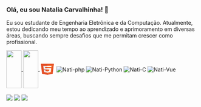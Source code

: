 ### Olá, eu sou Natalia Carvalhinha! 👋

Eu sou estudante de Engenharia Eletrônica e da Computação. Atualmente, estou dedicando meu tempo ao aprendizado e aprimoramento em diversas áreas, buscando sempre desafios que me permitam crescer como profissional.

<a href="https://github.com/anuraghazra/github-readme-stats">
  <img height=100 width="40" align="center" src="https://github-readme-stats.vercel.app/api?username=nataliacarvalhinha" />
</a>
<a href="https://github.com/nataliacarvalhinha/convoychat">
  <img height=100 width="40" align="center" src="https://github-readme-stats.vercel.app/api/top-langs?username=nataliacarvalhinha&layout=compact&langs_count=8&card_width=320" />
</a>


<div style="display: inline-block"><br>
  <img align="center" alt="Nati-HTML" height="30" width="40" src="https://raw.githubusercontent.com/devicons/devicon/master/icons/html5/html5-original.svg">
  <img align="center" alt="Nati-php" height="30" width="40" src="https://cdn.jsdelivr.net/gh/devicons/devicon/icons/php/php-plain.svg">
  <img align="center" alt="Nati-Python" height="30" width="40" src="https://cdn.jsdelivr.net/gh/devicons/devicon/icons/python/python-original.svg">
  <img align="center" alt="Nati-C" height="30" width="40" src="https://cdn.jsdelivr.net/gh/devicons/devicon/icons/c/c-original.svg">
  <img align="center" alt="Nati-Vue" height="30" width="40" src="https://cdn.jsdelivr.net/gh/devicons/devicon/icons/vuetify/vuetify-original.svg" />
</div>



 
<div style="display: inline-block"><br> 
  <a href = "mailto:natalia.carvalhinha@gmail.com"><img src="https://img.shields.io/badge/-Gmail-%23333?style=for-the-badge&logo=gmail&logoColor=white" target="_blank"></a>
  <a href="https://www.linkedin.com/in/natalia-carvalhinha/" target="_blank"><img src="https://img.shields.io/badge/-LinkedIn-%230077B5?style=for-the-badge&logo=linkedin&logoColor=white" target="_blank"></a> 
   <a href="https://instagram.com/naticarvalhinha" target="_blank"><img src="https://img.shields.io/badge/-Instagram-%23E4405F?style=for-the-badge&logo=instagram&logoColor=white" target="_blank"></a>
</div>
